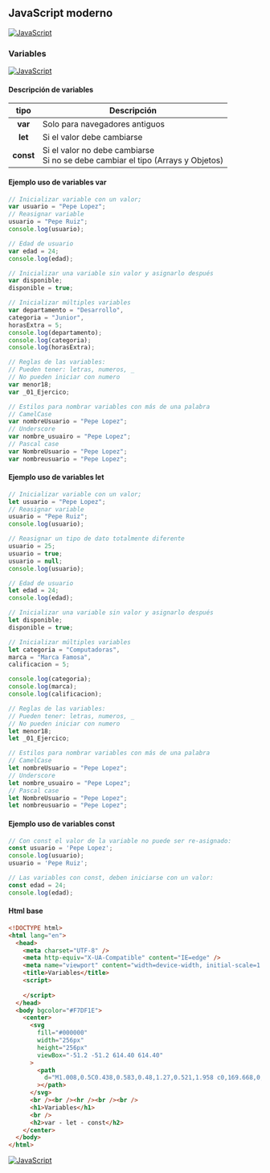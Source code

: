 ## JavaScript moderno
[![JavaScript](https://img.shields.io/badge/JavaScript-F7DF1E?style=for-the-badge&logo=javascript&logoColor=white&labelColor=101010)](https://github.com/Alberto-mt/JavaScript_JQuery/blob/main/JavaScript/Apuntes/index.md)

### Variables
[![JavaScript](https://img.shields.io/badge/Variables-447ac0?style=for-the-badge&logo=javascript&logoColor=white&labelColor=101010)](https://github.com/Alberto-mt/JavaScript_JQuery/blob/main/JavaScript/Apuntes/categories/Variables.md)

#### Descripción de variables
| tipo  | Descripción  |
|:-:|---|
| **var**  | Solo para navegadores antiguos  |
| **let**  | Si el valor debe cambiarse  |
| **const**  | Si el valor no debe cambiarse<br>Si no se debe cambiar el tipo (Arrays y Objetos)  |

#### Ejemplo uso de variables var
```js
// Inicializar variable con un valor;
var usuario = "Pepe Lopez";
// Reasignar variable
usuario = "Pepe Ruiz";
console.log(usuario);

// Edad de usuario
var edad = 24;
console.log(edad);

// Inicializar una variable sin valor y asignarlo después
var disponible;
disponible = true;

// Inicializar múltiples variables
var departamento = "Desarrollo",
categoria = "Junior",
horasExtra = 5;
console.log(departamento);
console.log(categoria);
console.log(horasExtra);

// Reglas de las variables:
// Pueden tener: letras, numeros, _
// No pueden iniciar con numero
var menor18;
var _01_Ejercico;

// Estilos para nombrar variables con más de una palabra
// CamelCase
var nombreUsuario = "Pepe Lopez";
// Underscore
var nombre_usuairo = "Pepe Lopez";
// Pascal case
var NombreUsuario = "Pepe Lopez";
var nombreusuario = "Pepe Lopez";
```

#### Ejemplo uso de variables let
```js
// Inicializar variable con un valor;
let usuario = "Pepe Lopez";
// Reasignar variable
usuario = "Pepe Ruiz";
console.log(usuario);

// Reasignar un tipo de dato totalmente diferente
usuario = 25;
usuario = true;
usuario = null;
console.log(usuario);

// Edad de usuario
let edad = 24;
console.log(edad);

// Inicializar una variable sin valor y asignarlo después
let disponible;
disponible = true;

// Inicializar múltiples variables
let categoria = "Computadoras",
marca = "Marca Famosa",
calificacion = 5;

console.log(categoria);
console.log(marca);
console.log(calificacion);

// Reglas de las variables:
// Pueden tener: letras, numeros, _
// No pueden iniciar con numero
let menor18;
let _01_Ejercico;

// Estilos para nombrar variables con más de una palabra
// CamelCase
let nombreUsuario = "Pepe Lopez";
// Underscore
let nombre_usuairo = "Pepe Lopez";
// Pascal case
let NombreUsuario = "Pepe Lopez";
let nombreusuario = "Pepe Lopez";
```

#### Ejemplo uso de variables const
```js
// Con const el valor de la variable no puede ser re-asignado:
const usuario = 'Pepe Lopez';
console.log(usuario);
usuario = 'Pepe Ruiz';

// Las variables con const, deben iniciarse con un valor:
const edad = 24;
console.log(edad);
```
#### Html base
```html
<!DOCTYPE html>
<html lang="en">
  <head>
    <meta charset="UTF-8" />
    <meta http-equiv="X-UA-Compatible" content="IE=edge" />
    <meta name="viewport" content="width=device-width, initial-scale=1.0" />
    <title>Variables</title>
    <script>
      
    </script>
  </head>
  <body bgcolor="#F7DF1E">
    <center>
      <svg
        fill="#000000"
        width="256px"
        height="256px"
        viewBox="-51.2 -51.2 614.40 614.40"
      >
        <path
          d="M1.008,0.5C0.438,0.583,0.48,1.27,0.521,1.958 c0,169.668,0,339.31,0,508.974c169.364,1.135,340.808,0.162,510.979,0.486c0-170.309,0-340.61,0-510.918 C341.342,0.5,171.167,0.5,1.008,0.5z M259.893,452.167c-11.822,11.919-30.478,18.938-53.429,18.938 c-37.643,0-58.543-18.34-71.884-43.711c12.842-8.2,25.966-16.122,39.344-23.795c5.456,15.262,23.886,32.42,44.683,21.857 c13.183-6.699,11.661-27.01,11.661-49.054c0-45.773,0-98.578,0-139.872c-0.042-0.688-0.083-1.375,0.482-1.458 c15.707,0,31.413,0,47.116,0c0,36.788,0,78.402,0,117.529C277.866,395.199,280.91,430.988,259.893,452.167z M470.696,409.917 c-2.674,39.884-35.243,61.063-79.17,61.188c-43.062,0.124-70.624-19.013-87.433-48.567c12.085-8.317,25.778-15.017,38.375-22.822 c10.08,15.761,27.537,30.91,53.429,28.652c16.131-1.406,34.856-14.555,24.285-34.482c-5.127-9.66-17.516-14.567-28.656-19.425 c-35.352-15.424-76.828-29.571-72.861-84.992c1.327-18.514,9.852-31.525,20.889-40.796c11.311-9.5,26.46-15.867,46.629-16.511 c36.629-1.173,56.723,15.12,70.429,37.884c-11.664,8.891-24.514,16.608-37.401,24.281c-4.229-12.995-24.644-25.658-41.772-17.969 c-7.789,3.493-14.788,13.761-10.684,26.224c3.66,11.115,18.589,17.199,30.599,22.344 C433.706,340.486,474.331,355.693,470.696,409.917z"
        ></path>
      </svg>
      <br /><br /><hr /><br /><br />
      <h1>Variables</h1>
      <br />
      <h2>var - let - const</h2>
    </center>
  </body>
</html>
```

[![JavaScript](https://img.shields.io/badge/Variables-447ac0?style=for-the-badge&label=&#9650;&logoColor=white&labelColor=101010)](https://github.com/Alberto-mt/JavaScript_JQuery/blob/main/JavaScript/Apuntes/categories/Variables.md)
